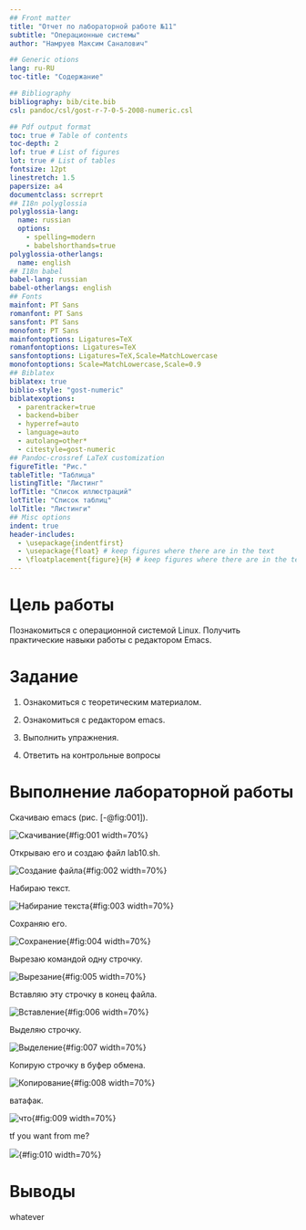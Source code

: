 ```yaml
---
## Front matter
title: "Отчет по лабораторной работе №11"
subtitle: "Операционные системы"
author: "Намруев Максим Саналович"

## Generic otions
lang: ru-RU
toc-title: "Содержание"

## Bibliography
bibliography: bib/cite.bib
csl: pandoc/csl/gost-r-7-0-5-2008-numeric.csl

## Pdf output format
toc: true # Table of contents
toc-depth: 2
lof: true # List of figures
lot: true # List of tables
fontsize: 12pt
linestretch: 1.5
papersize: a4
documentclass: scrreprt
## I18n polyglossia
polyglossia-lang:
  name: russian
  options:
	- spelling=modern
	- babelshorthands=true
polyglossia-otherlangs:
  name: english
## I18n babel
babel-lang: russian
babel-otherlangs: english
## Fonts
mainfont: PT Sans
romanfont: PT Sans
sansfont: PT Sans
monofont: PT Sans
mainfontoptions: Ligatures=TeX
romanfontoptions: Ligatures=TeX
sansfontoptions: Ligatures=TeX,Scale=MatchLowercase
monofontoptions: Scale=MatchLowercase,Scale=0.9
## Biblatex
biblatex: true
biblio-style: "gost-numeric"
biblatexoptions:
  - parentracker=true
  - backend=biber
  - hyperref=auto
  - language=auto
  - autolang=other*
  - citestyle=gost-numeric
## Pandoc-crossref LaTeX customization
figureTitle: "Рис."
tableTitle: "Таблица"
listingTitle: "Листинг"
lofTitle: "Список иллюстраций"
lotTitle: "Список таблиц"
lolTitle: "Листинги"
## Misc options
indent: true
header-includes:
  - \usepackage{indentfirst}
  - \usepackage{float} # keep figures where there are in the text
  - \floatplacement{figure}{H} # keep figures where there are in the text
---
```


# Цель работы

Познакомиться с операционной системой Linux. Получить практические навыки работы с редактором Emacs.

# Задание

1. Ознакомиться с теоретическим материалом.

2. Ознакомиться с редактором emacs.

3. Выполнить упражнения.

4. Ответить на контрольные вопросы

# Выполнение лабораторной работы

Скачиваю emacs (рис. [-@fig:001]).

![Скачивание](image/1.png){#fig:001 width=70%}

Открываю его и создаю файл lab10.sh.

![Создание файла](image/2.png){#fig:002 width=70%}

Набираю текст.

![Набирание текста](image/3.png){#fig:003 width=70%}

Сохраняю его.

![Сохранение](image/4.png){#fig:004 width=70%}

Вырезаю командой одну строчку.

![Вырезание](image/5.png){#fig:005 width=70%}

Вставляю эту строчку в конец файла.

![Вставление](image/6.png){#fig:006 width=70%}

Выделяю строчку.

![Выделение](image/7.png){#fig:007 width=70%}

Копирую строчку в буфер обмена.

![Копирование](image/8.png){#fig:008 width=70%}

ватафак.

![что](image/9.png){#fig:009 width=70%}

tf you want from me?

![](image/sam.jpg){#fig:010 width=70%}


# Выводы

whatever

